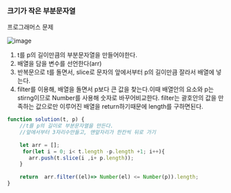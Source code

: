 ### 크기가 작은 부분문자열
프로그래머스 문제

![image](https://github.com/user-attachments/assets/6527eb5e-d424-4abf-a1dd-7231ae3268c8)



1. t를 p의 길이만큼의 부분문자열을 만들어야한다.
2. 배열을 담을 변수를 선언한다(arr)
3. 반복문으로 t를 돌면서, slice로 문자의 앞에서부터 p의 길이만큼 잘라서 배열에 넣는다.
4. filter를 이용해, 배열을 돌면서 p보다 큰 값을 찾는다.이때 배열안의 요소와 p는 stirng이므로
    Number를 사용해 숫자로 바꾸어비교한다.
   filter는 괄호안의 값을 만족하는 값으로만 이루어진 배열을 return하기때문에 length를 구하면된다.


```js
function solution(t, p) {
    //t를 p의 길이로 부분문자열을 만든다.
    //앞에서부터 3자리수만들고, 맨앞자리가 한칸씩 뒤로 가기
    
    let arr = []; 
     for(let i = 0; i< t.length -p.length +1; i++){
       arr.push(t.slice(i ,i+ p.length));
    }
    
    return  arr.filter((el)=> Number(el) <= Number(p)).length;
}
```
